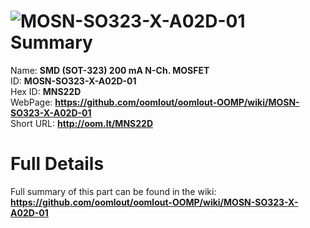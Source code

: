 
![MOSN-SO323-X-A02D-01](https://github.com/oomlout/oomlout-OOMP/blob/master/parts/MOSN-SO323-X-A02D-01/MOSN-SO323-X-A02D-01_420.jpg)   
Summary
=================
  
Name: __SMD (SOT-323) 200 mA N-Ch. MOSFET__    
ID: __MOSN-SO323-X-A02D-01__   
Hex ID: __MNS22D__   
WebPage: __https://github.com/oomlout/oomlout-OOMP/wiki/MOSN-SO323-X-A02D-01__   
Short URL: __http://oom.lt/MNS22D__   

Full Details
==========================
Full summary of this part can be found in the wiki:   
__https://github.com/oomlout/oomlout-OOMP/wiki/MOSN-SO323-X-A02D-01__    

